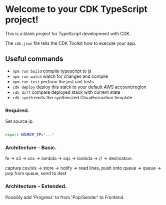 # Welcome to your CDK TypeScript project!

This is a blank project for TypeScript development with CDK.

The `cdk.json` file tells the CDK Toolkit how to execute your app.

## Useful commands

 * `npm run build`   compile typescript to js
 * `npm run watch`   watch for changes and compile
 * `npm run test`    perform the jest unit tests
 * `cdk deploy`      deploy this stack to your default AWS account/region
 * `cdk diff`        compare deployed stack with current state
 * `cdk synth`       emits the synthesized CloudFormation template


### Required.

Set source ip.

```zsh

export SOURCE_IP="..."

```

### Architecture - Basic.

fe -> s3 -> sns -> lambda -> sqs -> lambda -> // -> destination.

capture csv/xls -> store -> notify -> read lines, push onto queue -> queue -> pop from queue, send to dest

### Architecture - Extended.

Possibly add 'Progress' to from 'Pop/Sender' to Frontend.
